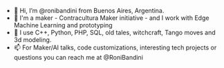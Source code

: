 - 👋 Hi, I’m @ronibandini from Buenos Aires, Argentina.
- 👀 I'm a maker - Contracultura Maker initiative - and I work with Edge Machine Learning and prototyping
- 💞️ I use C++, Python, PHP, SQL, old tales, witchcraft, Tango moves and 3d modeling.
- 📫 For Maker/AI talks, code customizations, interesting tech projects or questions you can reach me at @RoniBandini

